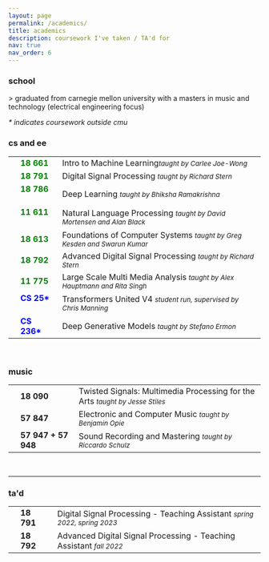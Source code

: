```yaml
---
layout: page
permalink: /academics/
title: academics
description: coursework I've taken / TA'd for   
nav: true
nav_order: 6
---
```


<h3>school</h3>

\> graduated from carnegie mellon university with a masters in music and technology (electrical engineering focus)

<p> <em> * indicates coursework outside cmu</em> </p>
<h3>cs and ee</h3>
<table>
<tbody>
<tr>
    <td>
        <br>
    </td>
    <td>
        <span style="font-weight: bold; color:green">18 661&nbsp;&nbsp;</span> 
    </td>
    <td>
        Intro to Machine Learning<span style="font-size: 10pt; font-style: italic;">taught by Carlee Joe-Wong</span>
    </td>
</tr>
<tr>
    <td>
        <br>
    </td>
    <td>
        <span style="font-weight: bold; color:green">18 791&nbsp;&nbsp;</span> 
    </td>
    <td>
        Digital Signal Processing <span style="font-size: 10pt; font-style: italic;">taught by Richard Stern</span>
    </td>
</tr>
<tr>
    <td>
        <br>
    </td>
    <td>
        <span style="font-weight: bold; color:green">18 786 &nbsp;&nbsp; </span> 
    </td>
    <td>
        Deep Learning <span style="font-size: 10pt; font-style: italic;">taught by Bhiksha Ramakrishna</span>
    </td>
</tr>
<tr>
    <td>
        <br>
    </td>
    <td>
        <span style="font-weight: bold; color:green">11 611 &nbsp;&nbsp; </span> 
    </td>
    <td>
        Natural Language Processing <span style="font-size: 10pt; font-style: italic;">taught by David Mortensen and Alan Black</span>
    </td>
</tr>
<tr>
    <td>
        <br>
    </td>
    <td>
        <span style="font-weight: bold; color:green">18 613&nbsp;&nbsp;</span>
    </td>
    <td>
        Foundations of Computer Systems <span style="font-size: 10pt; font-style: italic;">taught by Greg Kesden and Swarun Kumar</span>
    </td>
</tr>
<tr>
    <td>
        <br>
    </td>
    <td>
        <span style="font-weight: bold; color:green">18 792&nbsp;&nbsp;</span>
    </td>
    <td>
        Advanced Digital Signal Processing <span style="font-size: 10pt; font-style: italic;">taught by Richard Stern</span>
    </td>
</tr>
    <td>
        <br>
    </td>
    <td>
        <span style="font-weight: bold; color:green">11 775&nbsp;&nbsp;</span>
    </td>
    <td>
        Large Scale Multi Media Analysis <span style="font-size: 10pt; font-style: italic;">taught by Alex Hauptmann and Rita Singh</span>
    </td>
</tr>
</tr>
    <td>
        <br>
    </td>
    <td>
        <span style="font-weight: bold; color:blue">CS 25* &nbsp;&nbsp;</span>
    </td>
    <td>
        Transformers United V4 <span style="font-size: 10pt; font-style: italic;"> student run, supervised by Chris Manning</span>
    </td>
</tr>
</tr>
    <td>
        <br>
    </td>
    <td>
        <span style="font-weight: bold; color:blue">CS 236* &nbsp;&nbsp;</span>
    </td>
    <td>
        Deep Generative Models <span style="font-size: 10pt; font-style: italic;">taught by Stefano Ermon</span>
    </td>
</tr>
</tbody>
</table>


<br>
<h3> music</h3>
<table>
<tbody>
<tr>
    <td>
        <br>
    </td>
    <td>
        <span style="font-weight: bold; ">18 090&nbsp;&nbsp;</span>
    </td>
    <td>
        Twisted Signals: Multimedia Processing for the Arts <span style="font-size: 10pt; font-style: italic;">taught by Jesse Stiles</span>
    </td>
</tr>
<tr>
    <td>
        <br>
    </td>
    <td>
        <span style="font-weight: bold;">57 847&nbsp;&nbsp;</span>
    </td>
    <td>
        Electronic and Computer Music <span style="font-size: 10pt; font-style: italic;">taught by Benjamin Opie</span>
    </td>
</tr>
<tr>
    <td>
        <br>
    </td>
    <td>
        <span style="font-weight: bold;">57 947 + 57 948&nbsp;&nbsp;</span>
    </td>
    <td>
        Sound Recording and Mastering <span style="font-size: 10pt; font-style: italic;">taught by Riccardo Schulz</span>
    </td>
</tr>
</tbody>
</table>

<br>
<hr>
<h3>ta'd</h3>
<table>
<tbody>
<tr>
    <td>
        <br>
    </td>
    <td>
        <span style="font-weight: bold;">18 791&nbsp;&nbsp;</span>
    </td>
    <td>
        Digital Signal Processing - Teaching Assistant <span style="font-size: 10pt; font-style: italic;">spring 2022, spring 2023</span>
    </td>
</tr>
<tr>
    <td>
        <br>
    </td>
    <td>
        <span style="font-weight: bold;">18 792&nbsp;&nbsp;</span>
    </td>
    <td>
        Advanced Digital Signal Processing - Teaching Assistant <span style="font-size: 10pt; font-style: italic;">fall 2022</span>
    </td>
</tr>
</tbody>
</table>